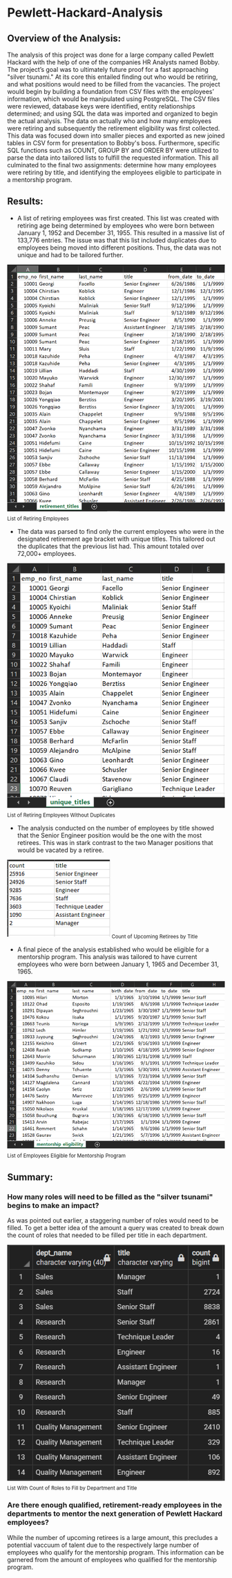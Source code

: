 # Pewlett-Hackard-Analysis

## Overview of the Analysis:

The analysis of this project was done for a large company called Pewlett Hackard with the help of one of the companies HR Analysts named Bobby. The project’s goal was to ultimately future proof for a fast approaching "silver tsunami." At its core this entailed finding out who would be retiring, and what positions would need to be filled from the vacancies.
The project would begin by building a foundation from CSV files with the employees’ information, which would be manipulated using PostgreSQL. The CSV files were reviewed, database keys were identified, entity relationships determined; and using SQL the data was imported and organized to begin the actual analysis. The data on actually who and how many employees were retiring and subsequently the retirement eligibility was first collected. This data was focused down into smaller pieces and exported as new joined tables in CSV form for presentation to Bobby's boss.
Furthermore, specific SQL functions such as COUNT, GROUP BY and ORDER BY were utilized to parse the data into tailored lists to fulfill the requested information. This all culminated to the final two assignments: determine how many employees were retiring by title, and identifying the employees eligible to participate in a mentorship program.


## Results:

- A list of retiring employees was first created. This list was created with retiring age being determined by employees who were born between January 1, 1952 and December 31, 1955. This resulted in a massive list of 133,776 entries. The issue was that this list included duplicates due to employees being moved into different positions. Thus, the data was not unique and had to be tailored further.

![Retiring Employees](Data/retirement_titles.png)
<sub>List of Retiring Employees</sub>



- The data was parsed to find only the current employees who were in the designated retirement age bracket with unique titles. This tailored out the duplicates that the previous list had. This amount totaled over 72,000+ employees.

![Retiring Employees Without Duplicates](Data/unique_titles.png)
<sub>List of Retiring Employees Without Duplicates</sub>



- The analysis conducted on the number of employees by title showed that the Senior Engineer position would be the one with the most retirees. This was in stark contrast to the two Manager positions that would be vacated by a retiree.

![Retiring Titles](Data/retiring_titles.png)
<sub>Count of Upcoming Retirees by Title</sub>



- A final piece of the analysis established who would be eligible for a mentorship program. This analysis was tailored to have current employees who were born between January 1, 1965 and December 31, 1965.

![Mentorship Eligibility](Data/mentorship_eligibility.png)
<sub>List of Employees Eligible for Mentorship Program</sub>


## Summary:

### How many roles will need to be filled as the "silver tsunami" begins to make an impact?

As was pointed out earlier, a staggering number of roles would need to be filled. To get a better idea of the amount a query was created to break down the count of roles that needed to be filled per title in each department.

![Roles to Fill](Data/roles_to_fill.png)
<sub>List With Count of Roles to Fill by Department and Title</sub>


### Are there enough qualified, retirement-ready employees in the departments to mentor the next generation of Pewlett Hackard employees?

While the number of upcoming retirees is a large amount, this precludes a potential vaccuum of talent due to the respectively large number of employees who qualify for the mentorship program. This information can be garnered from the amount of employees who qualified for the mentorship program.
